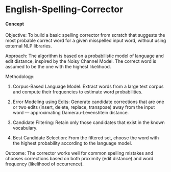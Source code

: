 # English-Spelling-Corrector


#### Concept

Objective: To build a basic spelling corrector from scratch that suggests the most probable correct word for a given misspelled input word, without using external NLP libraries.

Approach: The algorithm is based on a probabilistic model of language and edit distance, inspired by the Noisy Channel Model. The correct word is assumed to be the one with the highest likelihood.

Methodology:

1. Corpus-Based Language Model:
Extract words from a large text corpus and compute their frequencies to estimate word probabilities.

2. Error Modeling using Edits:
Generate candidate corrections that are one or two edits (insert, delete, replace, transpose) away from the input word —         approximating Damerau-Levenshtein distance.

3. Candidate Filtering:
Retain only those candidates that exist in the known vocabulary.

4. Best Candidate Selection:
From the filtered set, choose the word with the highest probability according to the language model.

Outcome: The corrector works well for common spelling mistakes and chooses corrections based on both proximity (edit distance) and word frequency (likelihood of occurrence).
